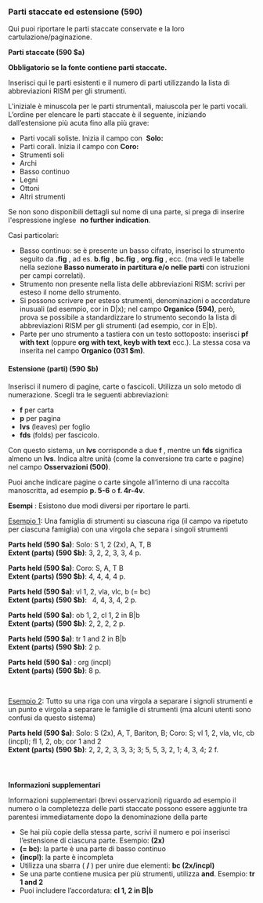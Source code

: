 ### **Parti staccate ed estensione&nbsp;(590)**  

Qui puoi riportare le parti staccate conservate e la loro cartulazione/paginazione.

**Parti staccate (590 $a)**

**Obbligatorio se la fonte contiene parti staccate.**

Inserisci qui le parti esistenti e il numero di parti utilizzando la lista di abbreviazioni RISM per gli strumenti.

L’iniziale è minuscola per le parti strumentali, maiuscola per le parti vocali. L’ordine per elencare le parti staccate è il seguente, iniziando dall’estensione più acuta fino alla più grave:  

- Parti vocali soliste. Inizia il campo con&nbsp; **Solo:**
- Parti corali. Inizia il campo con **Coro:**
- Strumenti soli
- Archi
- Basso continuo
- Legni
- Ottoni
- Altri strumenti

Se non sono disponibili dettagli sul nome di una parte, si prega di inserire l'espressione inglese&nbsp; **no further indication**.&nbsp;&nbsp;

Casi particolari:

- Basso continuo: se è presente un basso cifrato, inserisci lo strumento seguito da **.fig** , ad es. **b.fig** , **bc.fig** , **org.fig** , ecc. (ma vedi le tabelle nella sezione **Basso numerato in partitura e/o nelle parti** con istruzioni per campi correlati). 
- Strumento non presente nella lista delle abbreviazioni RISM: scrivi per esteso il nome dello strumento.
- Si possono scrivere per esteso strumenti, denominazioni o accordature inusuali (ad esempio, cor in D|x); nel campo **Organico (594)**, però, prova se possibile a standardizzare lo strumento secondo la lista di abbreviazioni RISM per gli strumenti (ad esempio, cor in E|b).
- Parte per uno strumento a tastiera con un testo sottoposto: inserisci **pf with text** (oppure **org with text, keyb with text** ecc.). La stessa cosa va inserita nel campo **Organico (031 $m)**.

#### Estensione (parti) (590 $b)

Inserisci il numero di pagine, carte o fascicoli. Utilizza un solo metodo di numerazione. Scegli tra le seguenti abbreviazioni:

- **f** per carta 
- **p** per pagina
- **lvs** (leaves) per foglio
- **fds** (folds) per fascicolo. 
  

Con questo sistema, un **lvs** corrisponde a due **f** , mentre un **fds** significa almeno un **lvs**. Indica altre unità (come la conversione tra carte e pagine) nel campo **Osservazioni (500)**.

Puoi anche indicare pagine o carte singole all’interno di una raccolta manoscritta, ad esempio **p. 5-6** o **f. 4r-4v**.

**Esempi** : Esistono due modi diversi per riportare le parti.

<u>Esempio 1</u>: Una famiglia di strumenti su ciascuna riga (il campo va ripetuto per ciascuna famiglia) con una virgola che separa i singoli strumenti

**Parts held (590 $a)**: Solo: S 1, 2 (2x), A, T, B  
**Extent (parts) (590 $b)**: 3, 2, 2, 3, 3, 4 p.

**Parts held (590 $a)**: Coro: S, A, T B  
**Extent (parts) (590 $b)**: 4, 4, 4, 4 p.

**Parts held (590 $a)**: vl 1, 2, vla, vlc, b (= bc)  
**Extent (parts) (590 $b)**: **&nbsp;** 4, 4, 3, 4, 2 p.

**Parts held (590 $a)**: ob 1, 2, cl 1, 2 in B|b  
**Extent (parts) (590 $b)**: 2, 2, 2, 2 p.

**Parts held (590 $a)**: tr 1 and 2 in B|b   
**Extent (parts) (590 $b)**: 2 p.  
  
**Parts held (590 $a)** : org (incpl)  
**Extent (parts) (590 $b)**: 8 p.

&nbsp;

<u>Esempio
2</u>: Tutto su una riga con una virgola a separare i signoli strumenti e un punto e virgola a separare le famiglie di strumenti (ma alcuni utenti sono confusi da questo sistema)

**Parts held (590 $a)**: Solo: S (2x), A, T, Bariton, B; Coro: S; vl 1, 2, vla, vlc, cb (incpl); fl 1, 2, ob; cor 1 and 2  
**Extent (parts) (590 $b)**: 2, 2, 2, 3, 3, 3; 3; 5, 5, 3, 2, 1; 4, 3, 4; 2 f.

#### &nbsp;

**Informazioni supplementari**

Informazioni supplementari (brevi osservazioni) riguardo ad esempio il numero o la completezza delle parti staccate possono essere aggiunte tra parentesi immediatamente dopo la denominazione della parte

- Se hai più copie della stessa parte, scrivi il numero e poi inserisci l’estensione di ciascuna parte. Esempio: **(2x)**
- **(= bc)**: la parte è una parte di basso continuo
- **(incpl)**: la parte è incompleta  
- Utilizza una sbarra ( **/** ) per unire due elementi: **bc (2x/incpl)**
- Se una parte contiene musica per più strumenti, utilizza **and**. Esempio: **tr 1 and 2**
- Puoi includere l’accordatura: **cl 1, 2 in B|b&nbsp;**
